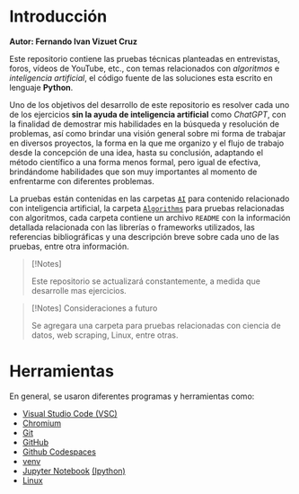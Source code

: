 # Introducción

**Autor: Fernando Ivan Vizuet Cruz** 

Este repositorio contiene las pruebas técnicas planteadas en entrevistas, foros, vídeos de YouTube, etc., con temas relacionados con *algoritmos* e *inteligencia* *artificial*, el código fuente de las soluciones esta escrito en lenguaje **Python**.

Uno de los objetivos del desarrollo de este repositorio es resolver cada uno de los ejercicios **sin la ayuda de inteligencia artificial** como *ChatGPT*, con la finalidad de demostrar mis habilidades en la búsqueda y resolución de problemas, así como brindar una visión general sobre mi forma de trabajar en diversos proyectos, la forma en la que me organizo y el flujo de trabajo desde la concepción de una idea, hasta su conclusión, adaptando el método científico a una forma menos formal, pero igual de efectiva, brindándome habilidades que son muy importantes al momento de enfrentarme con diferentes problemas.

La pruebas están contenidas en las carpetas [`AI`](./AI/) para contenido relacionado con inteligencia artificial, la carpeta [`Algorithms`](./Algoritmos/) para pruebas relacionadas con algoritmos, cada carpeta contiene un archivo `README` con la información detallada relacionada con las librerías o frameworks utilizados, las referencias bibliográficas y una descripción breve sobre cada uno de las pruebas, entre otra información.

> [!Notes] 
> 
> Este repositorio se actualizará constantemente, a medida que desarrolle mas ejercicios.
> 

> [!Notes] Consideraciones a futuro
> 
> Se agregara una carpeta para pruebas relacionadas con ciencia de datos, web scraping, Linux, entre otras.
> 

# Herramientas

En general, se usaron diferentes programas y herramientas como:

- [Visual Studio Code (VSC)](https://code.visualstudio.com/)
- [Chromium](https://www.chromium.org/chromium-projects/)
- [Git](https://git-scm.com/)
- [GitHub](https://github.com/)
- [Github Codespaces](https://github.com/features/codespaces?locale=es-419)
- [venv](https://docs.python.org/3/library/venv.html)
- [Jupyter Notebook](https://docs.jupyter.org/en/latest/index.html) [(Ipython)](https://ipython.org/project.html)
- [Linux](https://www.linux.org/)

